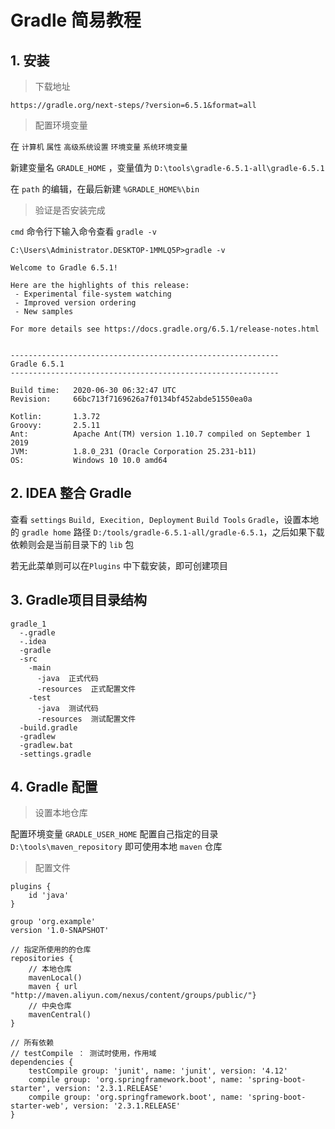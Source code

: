 # Gradle 简易教程

## 1. 安装

> 下载地址

`https://gradle.org/next-steps/?version=6.5.1&format=all`

> 配置环境变量

在 `计算机` `属性` `高级系统设置` `环境变量` `系统环境变量` 

新建变量名 `GRADLE_HOME` ，变量值为 `D:\tools\gradle-6.5.1-all\gradle-6.5.1`

在 `path` 的编辑，在最后新建 `%GRADLE_HOME%\bin`

> 验证是否安装完成

`cmd` 命令行下输入命令查看 `gradle -v`

```
C:\Users\Administrator.DESKTOP-1MMLQ5P>gradle -v

Welcome to Gradle 6.5.1!

Here are the highlights of this release:
 - Experimental file-system watching
 - Improved version ordering
 - New samples

For more details see https://docs.gradle.org/6.5.1/release-notes.html


------------------------------------------------------------
Gradle 6.5.1
------------------------------------------------------------

Build time:   2020-06-30 06:32:47 UTC
Revision:     66bc713f7169626a7f0134bf452abde51550ea0a

Kotlin:       1.3.72
Groovy:       2.5.11
Ant:          Apache Ant(TM) version 1.10.7 compiled on September 1 2019
JVM:          1.8.0_231 (Oracle Corporation 25.231-b11)
OS:           Windows 10 10.0 amd64
```

## 2. IDEA 整合 Gradle

查看 `settings` `Build, Execition, Deployment` `Build Tools` `Gradle`，设置本地的 `gradle home` 路径 `D:/tools/gradle-6.5.1-all/gradle-6.5.1`，之后如果下载依赖则会是当前目录下的 `lib` 包

若无此菜单则可以在`Plugins` 中下载安装，即可创建项目

## 3. Gradle项目目录结构

```
gradle_1
  -.gradle
  -.idea
  -gradle
  -src
    -main
      -java  正式代码
      -resources  正式配置文件
    -test
      -java  测试代码
      -resources  测试配置文件
  -build.gradle
  -gradlew
  -gradlew.bat
  -settings.gradle
```

## 4. Gradle 配置

> 设置本地仓库

配置环境变量 `GRADLE_USER_HOME` 配置自己指定的目录 `D:\tools\maven_repository` 即可使用本地 `maven` 仓库

> 配置文件

```
plugins {
    id 'java'
}

group 'org.example'
version '1.0-SNAPSHOT'

// 指定所使用的的仓库
repositories {
    // 本地仓库
    mavenLocal()
    maven { url "http://maven.aliyun.com/nexus/content/groups/public/"}
    // 中央仓库
    mavenCentral()
}

// 所有依赖
// testCompile ： 测试时使用，作用域
dependencies {
    testCompile group: 'junit', name: 'junit', version: '4.12'
    compile group: 'org.springframework.boot', name: 'spring-boot-starter', version: '2.3.1.RELEASE'
    compile group: 'org.springframework.boot', name: 'spring-boot-starter-web', version: '2.3.1.RELEASE'
}
```
